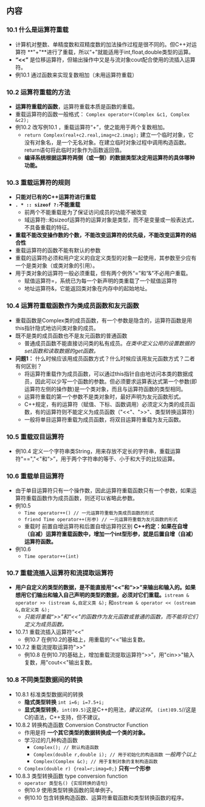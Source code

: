 ##  内容
###  10.1 什么是运算符重载
+ 计算机对整数、单精度数和双精度数的加法操作过程是很不同的。但C++对运算符 **"+"**进行了重载，所以“+”就能适用于int,float,double类型的运算。
+ **“<<”** 是位移运算符，但输出操作中又是与流对象cout配合使用的流插入运算符。
+ 例10.1 通过函数来实现复数相加（未用运算符重载）

###  10.2 运算符重载的方法
+ **运算符重载的函数**，运算符重载本质是函数的重载。
+ 重载运算符的函数一般格式： `Complex operator+(Complex &c1, Complex &c2);`
+ 例10.2 改写例10.1 ，重载运算符“+”，使之能用于两个复数相加。
    + `return Complex(real+c2.real,imag+c2.imag);`  建立一个临时对象，它没有对象名，是一个无名对象。在建立临时对象过程中调用构造函数。return语句将此临时对象作为函数返回值。
    + **编译系统根据运算符两侧（或一侧）的数据类型决定用运算符的具体哪种功能。**

###  10.3 重载运算符的规则
+ **只能对已有的C++运算符进行重载**
+ **`. * :: sizeof ?:`不能重载**
    + 前两个不能重载是为了保证访问成员的功能不被改变
    + 域运算符::和sizeof运算符的运算对象是类型，而不是变量或一般表达式，不具备重载的特征。
+ **重载不能改变操作数的个数，不能改变运算符的优先级，不能改变运算符的结合性**
+ 重载运算符的函数不能有默认的参数
+ 重载的运算符必须和用户定义的自定义类型的对象一起使用，其参数至少应有一个是类对象（或类对象的引用）。
+ 用于类对象的运算符一般必须重载，但有两个例外“=”和“&”不必用户重载。
    + 赋值运算符=，系统已为每一个新声明的类重载了一个赋值运算符
    + 地址运算符&，它能返回类对象在内存中的起始地址。

###  10.4 运算符重载函数作为类成员函数和友元函数
+ 重载函数是Complex类的成员函数，有一个参数是隐含的，运算符函数是用this指针隐式地访问类对象的成员。
+ 既不是类的成员函数也不是友元函数的普通函数
    + 普通成员函数不能直接访问类的私有成员。*在类中定义公用的设置数据的set函数和读取数据的get函数。*
+ **问题1：** 什么时候应该用成员函数方式？什么时候应该用友元函数方式？二者有何区别？
    + 将运算符重载作为成员函数，可以通过this指针自由地访问本类的数据成员，因此可以少写一个函数的参数。但必须要求运算表达式第一个参数(即运算符左侧的操作数)是一个类对象，而且与运算符函数的类型相同。
    + 运算符重载的第一个参数不是类对象时，最好声明为友元函数形式。
    + C++规定，有的运算符（赋值、下标、函数调用）必须定义为类的成员函数，有的运算符则不能定义为成员函数（"<<"、">>"、类型转换运算符）
    + 一般将单目运算符重载为成员函数，将双目运算符重载为友元函数。

###  10.5 重载双目运算符
+ 例10.4 定义一个字符串类String，用来存放不定长的字符串，重载运算符"==","<"和“>”，用于两个字符串的等于、小于和大于的比较运算。

###  10.6 重载单目运算符
+ 由于单目运算符只有一个操作数，因此运算符重载函数只有一个参数，如果运算符重载函数作为成员函数，则还可以省略此参数。
+ 例10.5 
    + `Time operator++() // 一元运算符重载为类成员函数的形式` 
    + `friend Time operator++(形参) // 一元运算符重载为友元函数的形式`
    + 重载时 前置自增运算符和后置自增运算符区别 **C++约定：如果在自增（自减）运算符重载函数中，增加一个int型形参，就是后置自增（自减）运算符函数。**
+ 例10.6 
    + `Time operator++(int)`

### 10.7 重载流插入运算符和流提取运算符
+ **用户自定义的类型的数据，是不能直接用“<<”和“>>”来输出和输入的。如果想用它们输出和输入自己声明的类型的数据，必须对它们重载。**`istream & operator >> (istream &,自定义类 &);` 和`ostream & operator << (ostream &,自定义类 &);`
    + *只能将重载“>>”和"<<"的函数作为友元函数或普通的函数，而不能将它们定义为成员函数。*  
+ 10.7.1 重载流插入运算符“<<”
    + 例10.7 在例10.2的基础上，用重载的“<<”输出复数。
+ 10.7.2 重载流提取运算符">>"
    + 例10.8 在例10.7的基础上，增加重载流提取运算符“>>”，用"cin>>"输入复数，用"cout<<"输出复数。 

### 10.8 不同类型数据间的转换
+ 10.8.1 标准类型数据间的转换
    + **隐式类型转换**  `int i=6; i=7.5+i;`
    + **显式类型转换**，`int(89.5)`这是C++的用法，*建议这样*。 `(int)89.5`//这是C的语法，C++支持，但不建议。
+ 10.8.2 转换构造函数 Conversion Constructor Function
    + 作用是将 **一个其它类型的数据转换成一个类的对象。**
    + 学习过的几种构造函数
        + `Complex(); // 默认构造函数`
        + `Complex(double r,double i); // 用于初始化的构造函数` *一般两个以上*
        + `Complex(Complex &c); // 用于复制对象的复制构造函数`
    + `Complex(double r) {real=r;imag=0;}` **只有一个形参**
+ 10.8.3 类型转换函数 type conversion function
    + `operator 类型名() {实现转换的语句}`
    + 例10.9 使用类型转换函数的简单例子。
    + 例10.10 包含转换构造函数、运算符重载函数和类型转换函数的程序。
